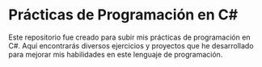 # Prácticas de Programación en C#

Este repositorio fue creado para subir mis prácticas de programación en C#. Aquí encontrarás diversos ejercicios y proyectos que he desarrollado para mejorar mis habilidades en este lenguaje de programación.

